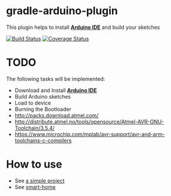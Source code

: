 # gradle-arduino-plugin
This plugin helps to install **[Arduino IDE](https://www.arduino.cc/en/Main/Software)** and build your sketches

[![Build Status](https://travis-ci.org/zhurlik/gradle-arduino-plugin.svg?branch=master)](https://travis-ci.org/zhurlik/gradle-arduino-plugin)
[![Coverage Status](https://coveralls.io/repos/github/zhurlik/gradle-arduino-plugin/badge.svg?branch=master)](https://coveralls.io/github/zhurlik/gradle-arduino-plugin?branch=master)

# TODO
The following tasks will be implemented:
* Download and Install **[Arduino IDE](https://www.arduino.cc/en/Main/Software)**
* Build Arduino sketches
* Load to device
* Burning the Bootloader
* http://packs.download.atmel.com/
* http://distribute.atmel.no/tools/opensource/Atmel-AVR-GNU-Toolchain/3.5.4/
* https://www.microchip.com/mplab/avr-support/avr-and-arm-toolchains-c-compilers


# How to use
* See [a simple project](sample)
* See [smart-home](https://github.com/zhurlik/smart-home/blob/master/arduino/studio/build.gradle)
